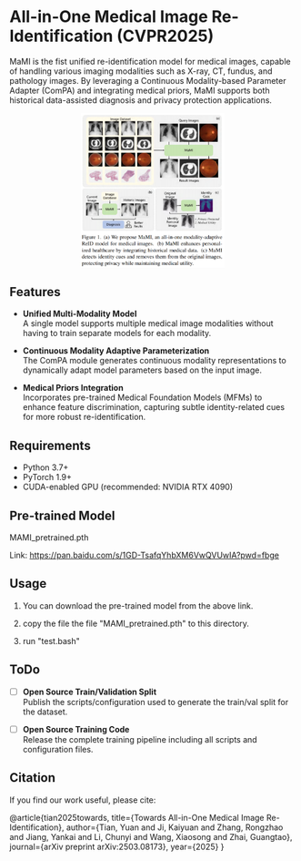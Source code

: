 # All-in-One Medical Image Re-Identification (CVPR2025)

MaMI is the fist unified re-identification model for medical images, capable of handling various imaging modalities such as X-ray, CT, fundus, and pathology images. By leveraging a Continuous Modality-based Parameter Adapter (ComPA) and integrating medical priors, MaMI supports both historical data-assisted diagnosis and privacy protection applications.

<div align="center">
  <img src="main.png" alt="MAMI" style="width:50%; display:block; margin:0 auto;">
</div>



## Features

- **Unified Multi-Modality Model**  
  A single model supports multiple medical image modalities without having to train separate models for each modality.

- **Continuous Modality Adaptive Parameterization**  
  The ComPA module generates continuous modality representations to dynamically adapt model parameters based on the input image.

- **Medical Priors Integration**  
  Incorporates pre-trained Medical Foundation Models (MFMs) to enhance feature discrimination, capturing subtle identity-related cues for more robust re-identification.

## Requirements

- Python 3.7+
- PyTorch 1.9+
- CUDA-enabled GPU (recommended: NVIDIA RTX 4090)

## Pre-trained Model
MAMI_pretrained.pth

Link: https://pan.baidu.com/s/1GD-TsafqYhbXM6VwQVUwIA?pwd=fbge

## Usage

1. You can download the pre-trained model from the above link.

2. copy the file the file "MAMI_pretrained.pth" to this directory.

3. run "test.bash"

## ToDo
- [ ] **Open Source Train/Validation Split**  
  Publish the scripts/configuration used to generate the train/val split for the dataset.

- [ ] **Open Source Training Code**  
  Release the complete training pipeline including all scripts and configuration files.


## Citation
If you find our work useful, please cite:

@article{tian2025towards,
  title={Towards All-in-One Medical Image Re-Identification},
  author={Tian, Yuan and Ji, Kaiyuan and Zhang, Rongzhao and Jiang, Yankai and Li, Chunyi and Wang, Xiaosong and Zhai, Guangtao},
  journal={arXiv preprint arXiv:2503.08173},
  year={2025}
}